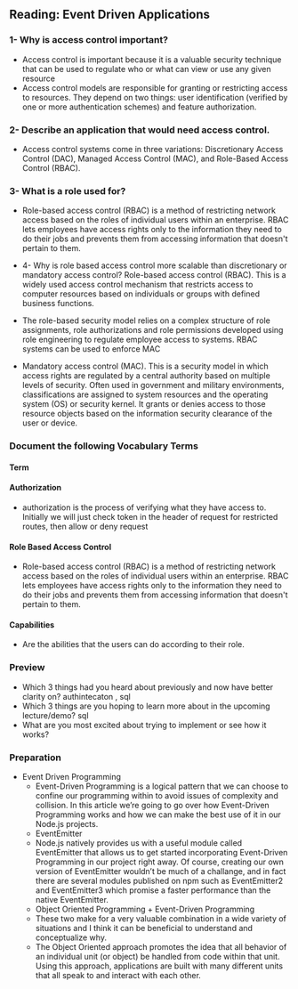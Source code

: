 


## Reading: Event Driven Applications
### 1- Why is access control important?
- Access control is important because it is a valuable security technique that can be used to regulate who or what can view or use any given resource
- Access control models are responsible for granting or restricting access to resources. They depend on two things: user identification (verified by one or more authentication schemes) and feature authorization.

### 2- Describe an application that would need access control.
- Access control systems come in three variations: Discretionary Access Control (DAC), Managed Access Control (MAC), and Role-Based Access Control (RBAC).
### 3- What is a role used for?

- Role-based access control (RBAC) is a method of restricting network access based on the roles of individual users within an enterprise. RBAC lets employees have access rights only to the information they need to do their jobs and prevents them from accessing information that doesn't pertain to them.
- 4- Why is role based access control more scalable than discretionary or mandatory access control?
Role-based access control (RBAC). This is a widely used access control mechanism that restricts access to computer resources based on individuals or groups with defined business functions.

- The role-based security model relies on a complex structure of role assignments, role authorizations and role permissions developed using role engineering to regulate employee access to systems. RBAC systems can be used to enforce MAC

- Mandatory access control (MAC). This is a security model in which access rights are regulated by a central authority based on multiple levels of security. Often used in government and military environments, classifications are assigned to system resources and the operating system (OS) or security kernel. It grants or denies access to those resource objects based on the information security clearance of the user or device.

### Document the following Vocabulary Terms
 #### Term
 #### Authorization
- authorization is the process of verifying what they have access to. Initially we will just check token in the header of request for restricted routes, then allow or deny request
 #### Role Based Access Control
- Role-based access control (RBAC) is a method of restricting network access based on the roles of individual users within an enterprise. RBAC lets employees have access rights only to the information they need to do their jobs and prevents them from accessing information that doesn't pertain to them.
#### Capabilities 
- Are the abilities that the users can do according to their role.

### Preview

- Which 3 things had you heard about previously and now have better clarity on?
authintecaton , sql 
- Which 3 things are you hoping to learn more about in the upcoming lecture/demo?
sql 
-  What are you most excited about trying to implement or see how it works?


 ### Preparation
- Event Driven Programming
  - Event-Driven Programming is a logical pattern that we can choose to confine our programming within to avoid issues of complexity and collision. In this article we’re going to go over how Event-Driven Programming works and how we can make the best use of it in our Node.js projects.
  - EventEmitter
   * Node.js natively provides us with a useful module called EventEmitter that allows us to get started incorporating Event-Driven Programming in our project right away. Of course, creating our own version of EventEmitter wouldn’t be much of a challange, and in fact there are several modules published on npm such as EventEmitter2 and EventEmitter3 which promise a faster performance than the native EventEmitter.
  - Object Oriented Programming + Event-Driven Programming
   * These two make for a very valuable combination in a wide variety of situations and I think it can be beneficial to understand and conceptualize why.
   * The Object Oriented approach promotes the idea that all behavior of an individual unit (or object) be handled from code within that unit. Using this approach, applications are built with many different units that all speak to and interact with each other.
